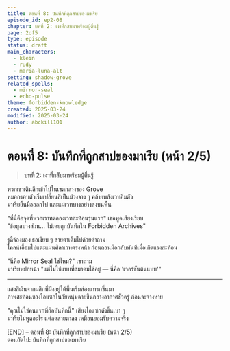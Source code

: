 ```yaml
---
title: ตอนที่ 8: บันทึกที่ถูกสาปของมาเรีย
episode_id: ep2-08
chapter: บทที่ 2: เงาที่กลับมาพร้อมผู้ตื่นรู้
page: 2of5
type: episode
status: draft
main_characters:
  - klein
  - rudy
  - maria-luna-alt
setting: shadow-grove
related_spells:
  - mirror-seal
  - echo-pulse
theme: forbidden-knowledge
created: 2025-03-24
modified: 2025-03-24
author: abckill101
---
```


# ตอนที่ 8: บันทึกที่ถูกสาปของมาเรีย (หน้า 2/5)

> **บทที่ 2: เงาที่กลับมาพร้อมผู้ตื่นรู้**  

พวกเขาเดินลึกเข้าไปในเขตกลางของ Grove  
หมอกรอบตัวเริ่มเปลี่ยนสีเป็นม่วงจาง ๆ คล้ายพลังเวทอิ่มตัว  
มาเรียยื่นมือออกไป และแผ่เวทบางอย่างลงบนพื้น

"ที่นี่คือจุดที่พวกเราทดลองเวทสะท้อนรุ่นแรก" เธอพูดเสียงเรียบ  
"ข้อมูลบางส่วน... ไม่เคยถูกบันทึกใน Forbidden Archives"

รูดี้จ้องมองเธอเงียบ ๆ สายตาเต็มไปด้วยคำถาม  
ไคลน์เอื้อมไปแตะแผ่นศิลาเวทตรงหน้า ก่อนถอนมือกลับทันทีเมื่อเกิดแรงสะท้อน

"นี่คือ Mirror Seal ใช่ไหม?" เขาถาม  
มาเรียพยักหน้า "แต่ไม่ใช่แบบที่สมาคมใช้อยู่ — นี่คือ 'เวอร์ชันต้นแบบ'"

---

แสงสีเงินจากผลึกที่ฝังอยู่ใต้พื้นเริ่มส่องแทรกขึ้นมา  
ภาพสะท้อนของไอแซกในวัยหนุ่มฉายขึ้นกลางอากาศชั่วครู่ ก่อนจะจางหาย

"คุณไม่ใช่คนแรกที่ถือบันทึกนี้" เสียงไอแซกดังขึ้นเบา ๆ  
มาเรียไม่พูดอะไร แต่ลดสายตาลง เหมือนยอมรับความจริง

[END] – ตอนที่ 8: บันทึกที่ถูกสาปของมาเรีย (หน้า 2/5)  
ตอนถัดไป: บันทึกที่ถูกสาปของมาเรีย
